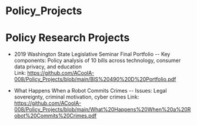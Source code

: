 # Policy_Projects

 # Policy Research Projects
 * 2019 Washington State Legislative Seminar Final Portfolio
  -- Key components: Policy analysis of 10 bills across technology, consumer data privacy, and education \
  Link: https://github.com/ACoolA-008/Policy_Projects/blob/main/BIS%20490%20D%20Portfolio.pdf
  
 * What Happens When a Robot Commits Crimes
  -- Issues: Legal sovereignty, criminal motivation, cyber crimes
  Link: https://github.com/ACoolA-008/Policy_Projects/blob/main/What%20Happens%20When%20a%20Robot%20Commits%20Crimes.pdf
  
